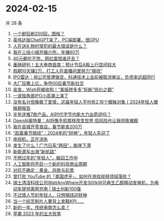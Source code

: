 # 2024-02-15

共 28 条

<!-- BEGIN 36KR -->
<!-- 最后更新时间 2024-02-15 23:05:33 +0800 -->
1. [一个剧狂刷200回，图啥？](https://36kr.com/p/2638220496845954)
1. [英伟达版ChatGPT来了，PC端部署，很GPU](https://36kr.com/p/2647946249387142)
1. [人在送礼物时常犯的最大错误是什么？](https://36kr.com/p/2577385179883144)
1. [我在三线小城开婚介所，年赚60万](https://36kr.com/p/2648005436702983)
1. [40元都吃不饱，网红面馆谁还去？](https://36kr.com/p/2649200942398592)
1. [重磅研判！五大券商首席：预计节后A股上行空间较大](https://36kr.com/p/2648443446705289)
1. [假期10天赚2万，打工人在直播间里努力“搞钱”](https://36kr.com/p/2649084883894532)
1. [IPO雷达｜母公司曾遭做空，科通技术上会前被取消审议，负债率远超同行](https://36kr.com/p/2649142265397506)
1. [大厂狂撒上亿，争夺00后春节新社交](https://36kr.com/p/2647920963255432)
1. [突发，Wish将被收购！“美版拼多多”折断“低价之翅”](https://36kr.com/p/2646550368928004)
1. [一波独角兽IPO小高潮上演了](https://36kr.com/p/2646662433242240)
1. [没有名分但像极了爱情，这届年轻人平均有2.16个暧昧对象丨2024年轻人暧昧期报告](https://36kr.com/p/2647785458220165)
1. [半年连推7款产品，AI时代字节也能大力出奇迹吗？](https://36kr.com/p/2647038842519810)
1. [OpenAI奥特曼：AI将像手机那样改变世界 但风险也让我彻夜难眠](https://36kr.com/p/2647768734252168)
1. [我在县城开零食店，春节能卖200万](https://36kr.com/p/2647671193091201)
1. [“趁着春节搞钱”：2024年的“财神”，年轻人先迎了](https://36kr.com/p/2647621354736900)
1. [电视机，正在消失](https://36kr.com/p/2646772258275591)
1. [发生了什么？广汽日系“两田”，断崖下滑](https://36kr.com/p/2646692460445960)
1. [新能源车出海“新航路”](https://36kr.com/p/2646685431759113)
1. [不想过年的“年轻人”，躲回工作中](https://36kr.com/p/2646332413116673)
1. [人工智能将开启一个新的科技商业周期](https://36kr.com/p/2646431732662536)
1. [对抗不确定：黄金、存款与彩票](https://36kr.com/p/2646546987286788)
1. [曾打败 YouTube 的「美国虎牙」，如何在游戏视频领域落败？](https://36kr.com/p/2646428924771458)
1. [瑞士清洁科技公司WattAnyWhere开发300kW可再生乙醇移动发电机，为电动车提供离网充电 | 瑞士创新100强](https://36kr.com/p/2647676472364551)
1. [不过情人节的年轻人，只想搞钱迎财神](https://36kr.com/p/2647634792464644)
1. [当一个综艺制片人要背上卖鞋KPI……](https://36kr.com/p/2638218419403909)
1. [新的一年，传统电商怎么卖？](https://36kr.com/p/2646948552981632)
1. [苹果 2023 年的五大败笔](https://36kr.com/p/2578387281962371)
<!-- END 36KR -->